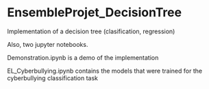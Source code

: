 # EnsembleProjet_DecisionTree
Implementation of a decision tree (clasification, regression)

Also, two jupyter notebooks. 

Demonstration.ipynb is a demo of the implementation

EL_Cyberbullying.ipynb contains the models that were trained for the cyberbullying classification task